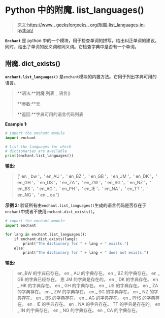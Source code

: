 # Python 中的附魔. list_languages()

> 原文:[https://www . geeksforgeeks . org/附魔-list_languages-in-python/](https://www.geeksforgeeks.org/enchant-list_languages-in-python/)

**`Enchant`** 是 python 中的一个模块，用于检查单词的拼写，给出纠正单词的建议。同时，给出了单词的反义词和同义词。它检查字典中是否有一个单词。

## 附魔. dict_exists()

**`enchant.list_languages()`** 是`enchant`模块的内置方法。它用于列出字典可用的语言。

> **语法:**附魔.列表 _ 语言()
> 
> **参数:**无
> 
> **返回:**字典可用的语言代码列表

**Example 1:**

```py
# import the enchant module
import enchant

# list the languages for which
# dictionaries are available
print(enchant.list_languages())
```

**输出:**

> [' en _ bw '，' en_AU '，' en_BZ '，' en_GB '，' en_JM '，' en_DK '，' en_GH '，' en_US '，' en_ZA '，' en_ZW '，' en_SG '，' en_NZ '，' en_BS '，' en_AG '，' en_PH '，' en_IE '，' en_NA '，' en_TT '，' en_NG '，' en _ ca ']

**示例 2:** 验证所有由`enchant.list_languages()`生成的语言代码是否存在于`enchant`中或者不使用`enchant.dict_exists()`。

```py
# import the enchant module
import enchant

for lang in enchant.list_languages():
    if enchant.dict_exists(lang):
        print("The dictionary for " + lang + " exists.")
    else:
        print("The dictionary for " + lang + " does not exists.")
```

**输出:**

> en_BW 的字典已存在。
> en _ AU 的字典存在。
> en _ BZ 的字典存在。
> en _ GB 的字典已经存在。
> 恩 JM 的字典是存在的。
> en _ DK 的字典存在。
> en _ HK 的字典存在。
> en _ GH 的字典存在。
> en _ US 的字典存在。
> en _ ZA 的字典存在。
> en _ ZW 的字典存在。
> en _ SG 的字典存在。
> en _ NZ 的字典存在。
> en _ BS 的字典存在。
> en _ AG 的字典存在。
> en _ PHS 的字典存在。
> en _ IE 的字典存在。
> en _ NA 的字典存在。
> TT 的字典是存在的。
> en _ IN 的字典存在。
> en _ NG 的字典存在。
> en _ CA 的字典存在。